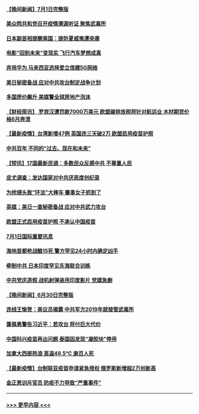 #### [【晚间新闻】7月1日完整版](../pages/prog202/a103156340.md?t=07021351) 
#### [美众院共和党召开疫情溯源听证 聚焦武毒所](../pages/prog202/a103155272.md?t=07021351) 
#### [日本副首相提醒美国：提防夏威夷遭突袭](../pages/prog202/a103155797.md?t=07021351) 
#### [电影“回到未来”变现实 飞行汽车梦想成真](../pages/prog202/a103156179.md?t=07021351) 
#### [弃用华为 马来西亚选择爱立信建5G网络](../pages/prog202/a103156151.md?t=07021351) 
#### [美日秘密备战 应对中共攻台制定战争计划](../pages/prog202/a103156111.md?t=07021351) 
#### [多国房价飙升 美媒警全球房地产泡沫](../pages/prog202/a103155808.md?t=07021351) 
#### [【财经简讯】 罗宾汉遭罚款7000万美元 欧盟碳排放税将针对航运业 木材期货价格6月奔溃](../pages/prog202/a103156071.md?t=07021351) 
#### [【最新疫情】台湾新增47例  英国连三天破2万 欧盟启用疫苗护照](../pages/prog202/a103155946.md?t=07021351) 
#### [中共百年 不同的“过去、现在和未来”](../pages/prog202/a103155972.md?t=07021351) 
#### [【短讯】17国最新民调：多数民众反感中共 不尊重人民](../pages/prog202/a103155865.md?t=07021351) 
#### [皮尤调查：发达国家对中共厌恶度创纪录](../pages/prog202/a103155839.md?t=07021351) 
#### [为抢镜头致“环法”大摔车 肇事女子抓到了](../pages/prog202/a103155666.md?t=07021351) 
#### [英媒：美日一直秘密备战 应对中共武力攻台](../pages/prog202/a103155725.md?t=07021351) 
#### [欧盟正式启用疫苗护照 不承认中国疫苗](../pages/prog202/a103155681.md?t=07021351) 
#### [7月1日国际重要讯息](../pages/prog202/a103155709.md?t=07021351) 
#### [海地首都枪战酿15死 警方罕见24小时内确定凶手](../pages/prog202/a103155550.md?t=07021351) 
#### [牵制中共 日本印度罕见东海联合训练](../pages/prog202/a103155490.md?t=07021351) 
#### [中共党庆造假 战机射弹盗用印度影片 党媒急删](../pages/prog202/a103155497.md?t=07021351) 
#### [【晚间新闻】6月30日完整版](../pages/prog202/a103155480.md?t=07021351) 
#### [连线王愉贺：美议员揭露 中共军方2019年就接管武毒所](../pages/prog202/a103155434.md?t=07021351) 
#### [蓬佩奥警告习近平：若攻台 将付巨大代价](../pages/prog202/a103155310.md?t=07021351) 
#### [中国科兴疫苗再出问题 泰国因发现“凝胶块”停用](../pages/prog202/a103154901.md?t=07021351) 
#### [加拿大西部热浪 高温49.5°C 逾百人死](../pages/prog202/a103155022.md?t=07021351) 
#### [【最新疫情】台制联亚疫苗申请紧急授权 俄罗斯新增超2万创新高](../pages/prog202/a103155002.md?t=07021351) 
#### [金正恩训斥官员 防疫不力导致“严重事件”](../pages/prog202/a103154979.md?t=07021351) 

----
#### [ >>> 更早内容 <<< ](../indexes/prog202-earlier.md)
